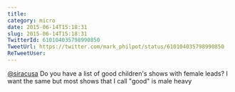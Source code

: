 ```yaml
---
title: 
category: micro
date: 2015-06-14T15:18:31
slug: 2015-06-14T15:18:31
TwitterId: 610104035798990850
TweetUrl: https://twitter.com/mark_philpot/status/610104035798990850
ReTweetUser: 
---
```


[@siracusa](https://twitter.com/siracusa) Do you have a list of good children's shows with female leads? I want the same but most shows that I call "good" is male heavy